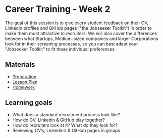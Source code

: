 # Career Training - Week 2

The goal of this session is to give every student feedback on their CV, Linkedin profiles and GitHub pages ("the Jobseeker Toolkit") in order to make them most attractive to recruiters. We will also cover the differences between what Startups, Medium-sized companies and larger Corporations look for in their screening processes, so you can best adapt your "Jobseeker Toolkit" to fit these individual preferences.

## Materials

- [Preparation](./preparation.md)
- [Lesson Plan](./lesson-plan.md)
- [Homework](./homework.md)

## Learning goals

- What does a standard recruitment process look like?
- How do CV, Linkedin & GitHub play together?
- How do recruiters look at it? What do they look for?
- Reviewing CV’s, Linkedin’s & GitHub pages in groups
